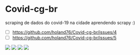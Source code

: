 # Covid-cg-br
scraping de dados do covid-19 na cidade
aprendendo scrapy :)
- [ ] https://github.com/holand76/Covid-cg-br/issues/4
- [ ] https://github.com/holand76/Covid-cg-br/issues/5
<div>
<img src = "https://img.shields.io/badge/Scrapy-v--2.5.1-yelllow"/>
<img src = "https://img.shields.io/badge/matplotlib-v--3.5.1-yelllow"/>
<img src = "https://img.shields.io/badge/python-v--3.10.2-yelllow"/>
<img src = "https://img.shields.io/badge/OS-Arch%20Linux%20ARM%20-yelllow"/>
 </div>
 <div>
